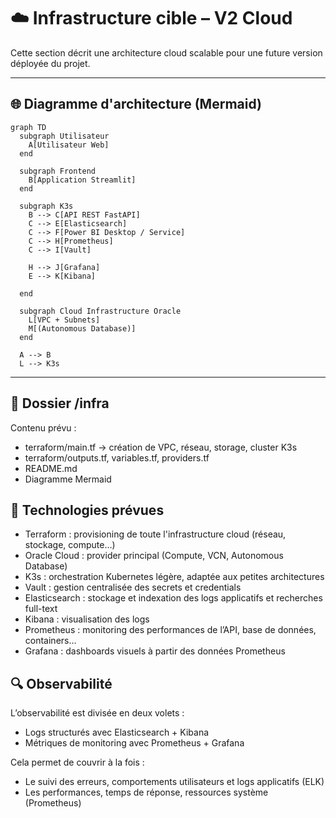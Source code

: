 # ☁️ Infrastructure cible – V2 Cloud

Cette section décrit une architecture cloud scalable pour une future version déployée du projet.

---

## 🌐 Diagramme d'architecture (Mermaid)

```mermaid
graph TD
  subgraph Utilisateur
    A[Utilisateur Web]
  end

  subgraph Frontend
    B[Application Streamlit]
  end

  subgraph K3s
    B --> C[API REST FastAPI]
    C --> E[Elasticsearch]
    C --> F[Power BI Desktop / Service]
    C --> H[Prometheus]
    C --> I[Vault]

    H --> J[Grafana]
    E --> K[Kibana]

  end

  subgraph Cloud Infrastructure Oracle
    L[VPC + Subnets]
    M[(Autonomous Database)]
  end

  A --> B
  L --> K3s
```

---

## 📁 Dossier /infra

Contenu prévu :
- terraform/main.tf → création de VPC, réseau, storage, cluster K3s
- terraform/outputs.tf, variables.tf, providers.tf
- README.md
- Diagramme Mermaid

## 🔧 Technologies prévues

- Terraform : provisioning de toute l'infrastructure cloud (réseau, stockage, compute…)
- Oracle Cloud : provider principal (Compute, VCN, Autonomous Database)
- K3s : orchestration Kubernetes légère, adaptée aux petites architectures
- Vault : gestion centralisée des secrets et credentials
- Elasticsearch : stockage et indexation des logs applicatifs et recherches full-text
- Kibana : visualisation des logs
- Prometheus : monitoring des performances de l’API, base de données, containers…
- Grafana : dashboards visuels à partir des données Prometheus

## 🔍 Observabilité

L’observabilité est divisée en deux volets :
- Logs structurés avec Elasticsearch + Kibana
- Métriques de monitoring avec Prometheus + Grafana

Cela permet de couvrir à la fois :
- Le suivi des erreurs, comportements utilisateurs et logs applicatifs (ELK)
- Les performances, temps de réponse, ressources système (Prometheus)
